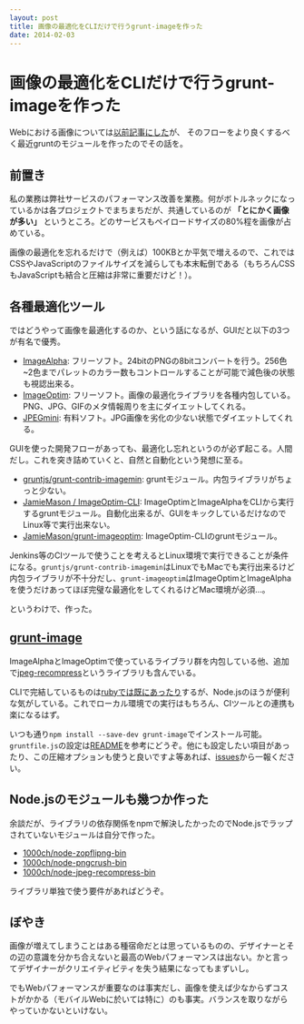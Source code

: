 ```yaml
---
layout: post
title: 画像の最適化をCLIだけで行うgrunt-imageを作った
date: 2014-02-03
---
```


# 画像の最適化をCLIだけで行うgrunt-imageを作った

Webにおける画像については[以前記事にした](/posts/2013/web-image-optimization.html)が、
そのフローをより良くするべく最近gruntのモジュールを作ったのでその話を。

## 前置き

私の業務は弊社サービスのパフォーマンス改善を業務。何がボトルネックになっているかは各プロジェクトでまちまちだが、共通しているのが **「とにかく画像が多い」** というところ。どのサービスもペイロードサイズの80%程を画像が占めている。

画像の最適化を忘れるだけで（例えば）100KBとか平気で増えるので、これではCSSやJavaScriptのファイルサイズを減らしても本末転倒である（もちろんCSSもJavaScriptも結合と圧縮は非常に重要だけど！）。

## 各種最適化ツール

ではどうやって画像を最適化するのか、という話になるが、GUIだと以下の3つが有名で優秀。

- [ImageAlpha](http://pngmini.com/): フリーソフト。24bitのPNGの8bitコンバートを行う。256色~2色までパレットのカラー数もコントロールすることが可能で減色後の状態も視認出来る。
- [ImageOptim](http://imageoptim.com/): フリーソフト。画像の最適化ライブラリを各種内包している。PNG、JPG、GIFのメタ情報周りを主にダイエットしてくれる。
- [JPEGmini](http://www.jpegmini.com/): 有料ソフト。JPG画像を劣化の少ない状態でダイエットしてくれる。

GUIを使った開発フローがあっても、最適化し忘れというのが必ず起こる。人間だし。これを突き詰めていくと、自然と自動化という発想に至る。

- [gruntjs/grunt-contrib-imagemin](https://github.com/gruntjs/grunt-contrib-imagemin): gruntモジュール。内包ライブラリがちょっと少ない。
- [JamieMason / ImageOptim-CLI](https://github.com/JamieMason/ImageOptim-CLI): ImageOptimとImageAlphaをCLIから実行するgruntモジュール。自動化出来るが、GUIをキックしているだけなのでLinux等で実行出来ない。
- [JamieMason/grunt-imageoptim](https://github.com/JamieMason/grunt-imageoptim): ImageOptim-CLIのgruntモジュール。

Jenkins等のCIツールで使うことを考えるとLinux環境で実行できることが条件になる。`gruntjs/grunt-contrib-imagemin`はLinuxでもMacでも実行出来るけど内包ライブラリが不十分だし、`grunt-imageoptim`はImageOptimとImageAlphaを使うだけあってほぼ完璧な最適化をしてくれるけどMac環境が必須…。

というわけで、作った。

## [grunt-image](https://github.com/1000ch/grunt-image)

ImageAlphaとImageOptimで使っているライブラリ群を内包している他、追加で[jpeg-recompress](https://github.com/danielgtaylor/jpeg-archive#jpeg-recompress)というライブラリも含んでいる。

CLIで完結しているものは[rubyでは既にあったり](https://github.com/toy/image_optim)するが、Node.jsのほうが便利な気がしている。これでローカル環境での実行はもちろん、CIツールとの連携も楽になるはず。

いつも通り`npm install --save-dev grunt-image`でインストール可能。`gruntfile.js`の設定は[README](https://github.com/1000ch/grunt-image#usage)を参考にどうぞ。他にも設定したい項目があったり、この圧縮オプションも使うと良いですよ等あれば、[issues](https://github.com/1000ch/grunt-image/issues)から一報ください。

## Node.jsのモジュールも幾つか作った

余談だが、ライブラリの依存関係をnpmで解決したかったのでNode.jsでラップされていないモジュールは自分で作った。

- [1000ch/node-zopflipng-bin](https://github.com/1000ch/node-zopflipng-bin)
- [1000ch/node-pngcrush-bin](https://github.com/1000ch/node-pngcrush-bin)
- [1000ch/node-jpeg-recompress-bin](https://github.com/1000ch/node-jpeg-recompress-bin)

ライブラリ単独で使う要件があればどうぞ。

## ぼやき

画像が増えてしまうことはある種宿命だとは思っているものの、デザイナーとその辺の意識を分かち合えないと最高のWebパフォーマンスは出ない。かと言ってデザイナーがクリエイティビティを失う結果になってもまずいし。

でもWebパフォーマンスが重要なのは事実だし、画像を使えば少なからずコストがかかる（モバイルWebに於いては特に）のも事実。バランスを取りながらやっていかないといけない。
